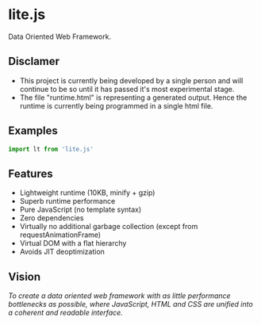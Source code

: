 # lite.js 
Data Oriented Web Framework.

**Disclamer**
------
+ This project is currently being developed by a single person and will continue to be so until
it has passed it's most experimental stage.
+ The file "runtime.html" is representing a generated output. 
Hence the runtime is currently being programmed in a single html file. 

**Examples**
------
```javascript
import lt from 'lite.js'
```
**Features**
------
+ Lightweight runtime (10KB, minify + gzip)
+ Superb runtime performance
+ Pure JavaScript (no template syntax)
+ Zero dependencies
+ Virtually no additional garbage collection (except from requestAnimationFrame)
+ Virtual DOM with a flat hierarchy
+ Avoids JIT deoptimization

**Vision**
------
*To create a data oriented web framework 
with as little performance bottlenecks as possible, where 
JavaScript, HTML and CSS are unified into a coherent and readable interface.*
